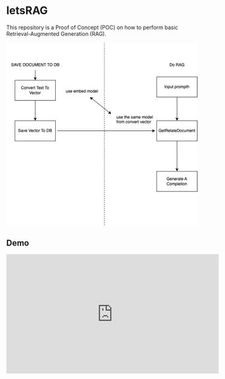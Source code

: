 # letsRAG

This repository is a Proof of Concept (POC) on how to perform basic Retrieval-Augmented Generation (RAG).

![Diagram of letsRAG](letsRag.drawio.png)

## Demo

<iframe width="560" height="315" src="https://www.youtube.com/embed/kvcqdqZHmQ8" frameborder="0" allow="accelerometer; autoplay; encrypted-media; gyroscope; picture-in-picture" allowfullscreen></iframe>